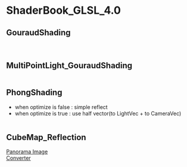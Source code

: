 # ShaderBook_GLSL_4.0

## GouraudShading
<img src="./src/gouraud.gif" alt="" title="gouraud">
<img src="./src/flat.gif" alt="" title="flat">

## MultiPointLight_GouraudShading
<img src="./src/MultiPointLight_GouraudShading.gif" alt="" title="MultiPointLight_GouraudShading">


## PhongShading
- when optimize is false : simple reflect
- when optimize is true :  use half vector(to LightVec + to CameraVec)

<img src="./src/phong.gif" alt="" title="phong">

## CubeMap_Reflection
[Panorama Image](https://texturify.com/category/environment-panoramas.html "Panorama Image")
<br>
[Converter](https://jaxry.github.io/panorama-to-cubemap/ "Converter")
<img src="./src/CubeMap_Reflection.gif" alt="" title="CubeMap_Reflection">